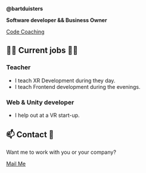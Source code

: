 **@bartduisters**

**Software developer && Business Owner**

[Code Coaching](https://code-coaching.dev)

## 👷‍♂️ Current jobs 👷‍♂️
### Teacher

- I teach XR Development during they day.
- I teach Frontend development during the evenings.

### Web & Unity developer

- I help out at a VR start-up.

## 📫 Contact 📱

Want me to work with you or your company?

[Mail Me](mailto:info+readme@code-coaching.dev)

<!---
bartduisters/bartduisters is a ✨ special ✨ repository because its `README.md` (this file) appears on your GitHub profile.
You can click the Preview link to take a look at your changes.
--->
